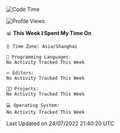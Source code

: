 <!--START_SECTION:waka-->
![Code Time](http://img.shields.io/badge/Code%20Time-157%20hrs%2032%20mins-blue)

![Profile Views](http://img.shields.io/badge/Profile%20Views-3-blue)

📊 **This Week I Spent My Time On** 

```text
⌚︎ Time Zone: Asia/Shanghai

💬 Programming Languages: 
No Activity Tracked This Week

🔥 Editors: 
No Activity Tracked This Week

🐱‍💻 Projects: 
No Activity Tracked This Week

💻 Operating System: 
No Activity Tracked This Week

```


 Last Updated on 24/07/2022 21:40:20 UTC
<!--END_SECTION:waka-->